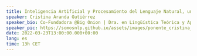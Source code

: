 ```yaml
---
title: Inteligencia Artificial y Procesamiento del Lenguaje Natural, una apasionante encrucijada
speaker: Cristina Aranda Gutiérrez
speaker_bio: Co-Fundadora @Big Onion | Dra. en Lingüística Teórica y Aplicada
speaker_pic: https://somosnlp.github.io/assets/images/ponente_cristina_aranda.jpg
date: 2022-03-23T13:00:00.000+00:00
lang: es
time: 13h CET
---
```


<EventSummary
    description="La inteligencia artificial (IA) forma parte de forma silenciosa de nuestro día y se ha convertido en una de las principales palancas en la digitalización de empresas. El objetivo de esta conferencia es explicar qué es la IA, cuáles son sus principales retos. En concreto, la Dra. Cristina Aranda se centrará en uno de los verticales de la IA con más potencial para el desarrollo económico de países y empresas: el procesamiento del lenguaje natural, para el cual, como se mostrará, es necesaria la transferencia de conocimiento y la colaboración de perfiles con diferente formación y experiencia, Las humanidades y las carreras técnicas por fin se juntan para crear productos y servicios de gran impacto social o empresarial."
    poster="https://somosnlp.github.io/assets/images/evento_23_03_encrucijada.png"
    video="https://www.youtube.com/embed/GX4l3WhOy4o"
    name="Cristina Aranda Gutiérrez"
    twitter="https://twitter.com/cris_aranda_"
    linkedin="https://www.linkedin.com/in/cristinaaranda"
    bio="Cristina Aranda es doctora en Lingüística Teórica y Aplicada, máster en Internet Business y licenciada en Filología Hispánica. Cofundadora de MujeresTech y  cofundadora de Big Onion, un equipo de solucionadores cuya experiencia les hace capaces de activar, poner en marcha o acelerar tecnologías más nuevas, la  innovación y/o la transformación cultural de las empresas de cualquier tipo y sector siempre pensando en el impacto positivo de la tecnología en las personas."
/>